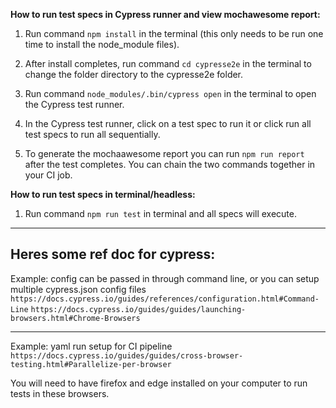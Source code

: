 **How to run test specs in Cypress runner and view mochawesome report:**

1. Run command `npm install` in the terminal (this only needs to be run one time to install the node_module files).
2. After install completes, run command `cd cypresse2e` in the terminal to change the folder directory to the cypresse2e folder.
3. Run command `node_modules/.bin/cypress open` in the terminal to open the Cypress test runner.
4. In the Cypress test runner, click on a test spec to run it or click run all test specs to run all sequentially.

5. To generate the mochaawesome report you can run `npm run report` after the test completes. You can chain the two commands together in your CI job.

**How to run test specs in terminal/headless:**

1. Run command `npm run test` in terminal and all specs will execute.

---

## Heres some ref doc for cypress:

Example: config can be passed in through command line, or you can setup multiple cypress.json config files
`https://docs.cypress.io/guides/references/configuration.html#Command-Line`
`https://docs.cypress.io/guides/guides/launching-browsers.html#Chrome-Browsers`

---

Example: yaml run setup for CI pipeline
`https://docs.cypress.io/guides/guides/cross-browser-testing.html#Parallelize-per-browser`

You will need to have firefox and edge installed on your computer to run tests in these browsers.
